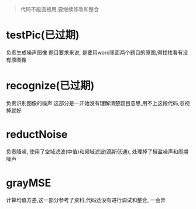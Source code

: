 > 代码不能直接用,要继续修改和整合

# testPic(已过期)

负责生成噪声图像
题目要求来说, 是要用word里面两个题目的原图,得找找看有没有原图像

# recognize(已过期)

负责识别图像的噪声 
这部分是一开始没有理解清楚题目意思,用不上这段代码,忽视掉就好

# reductNoise

负责降噪, 使用了空域滤波(中值)和频域滤波(高斯低通), 处理掉了椒盐噪声和周期噪声



# grayMSE

计算均值方差,这一部分参考了资料,代码还没有进行调试和整合, 一会弄



